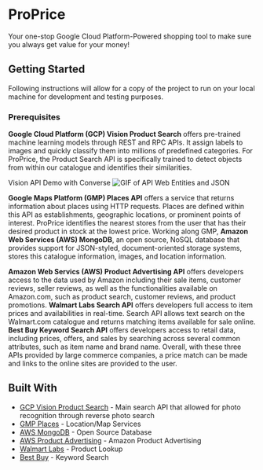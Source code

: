 # ProPrice
Your one-stop Google Cloud Platform-Powered shopping tool to make sure you always get value for your money!

## Getting Started
Following instructions will allow for a copy of the project to run on your local machine for development and testing purposes. 

### Prerequisites

**Google Cloud Platform (GCP) Vision Product Search** offers pre-trained machine learning models through REST and RPC APIs. It assign labels to images and quickly classify them into millions of predefined categories. For ProPrice, the Product Search API is specifically trained to detect objects from within our catalogue and identifies their similarities. 

Vision API Demo with Converse 
![GIF of API Web Entities and JSON](https://github.com/preyansh98/ProPrice/blob/README-files-update/GCP%20Vision%20API%20Demo.gif?raw=true)

**Google Maps Platform (GMP) Places API** offers a service that returns information about places using HTTP requests. Places are defined within this API as establishments, geographic locations, or prominent points of interest. ProPrice identifies the nearest stores from the user that has their desired product in stock at the lowest price. Working along GMP, **Amazon Web Services (AWS) MongoDB**, an open source, NoSQL database that provides support for JSON-styled, document-oriented storage systems, stores this catalogue information, images, and location information. 

**Amazon Web Servics (AWS) Product Advertising API** offers developers access to the data used by Amazon including their sale items, customer reviews, seller reviews, as well as the functionalities available on Amazon.com, such as product search, customer reviews, and product promotions. **Walmart Labs Search API** offers developers full access to item prices and availabilities in real-time. Search API allows text search on the Walmart.com catalogue and returns matching items available for sale online. **Best Buy Keyword Search API** offers developers access to retail data, including prices, offers, and sales by searching across several common attributes, such as item name and brand name. Overall, with these three APIs provided by large commerce companies, a price match can be made and links to the online sites are provided to the user. 

## Built With

* [GCP Vision Product Search](https://cloud.google.com/vision/product-search/docs/) - Main search API that allowed for photo recognition through reverse photo search 
* [GMP Places](https://developers.google.com/places/web-service/search) - Location/Map Services
* [AWS MongoDB](https://docs.aws.amazon.com/quickstart/latest/mongodb/overview.html) - Open Source Database
* [AWS Product Advertising](https://docs.aws.amazon.com/AWSECommerceService/latest/DG/EX_RetrievingPriceInformation.html) - Amazon Product Advertising
* [Walmart Labs](https://developer.walmartlabs.com/docs/read/Search_API_IR_V2) - Product Lookup
* [Best Buy](https://bestbuyapis.github.io/api-documentation/#keyword-search-function) - Keyword Search
